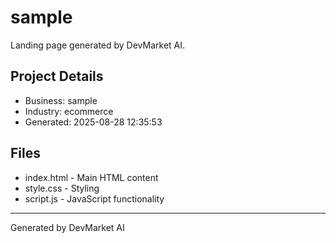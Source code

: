 # sample

Landing page generated by DevMarket AI.

## Project Details
- Business: sample
- Industry: ecommerce
- Generated: 2025-08-28 12:35:53

## Files
- index.html - Main HTML content
- style.css - Styling
- script.js - JavaScript functionality

---
Generated by DevMarket AI
